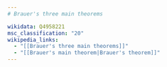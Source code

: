 ```yaml
---
# Brauer's three main theorems

wikidata: Q4958221
msc_classification: "20"
wikipedia_links:
  - "[[Brauer's three main theorems]]"
  - "[[Brauer's main theorem|Brauer's theorem]]"
---
```

